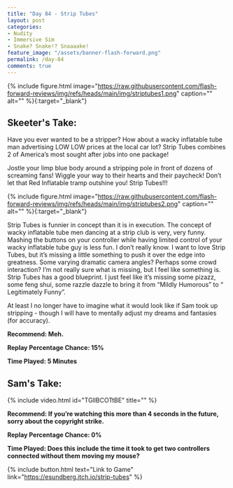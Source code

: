 ```yaml
---
title: "Day 84 - Strip Tubes"
layout: post
categories:
- Nudity
- Immersive Sim
- Snake? Snake!? Snaaaake!
feature_image: "/assets/banner-flash-forward.png"
permalink: /day-84
comments: true
---
```


{% include figure.html image="https://raw.githubusercontent.com/flash-forward-reviews/img/refs/heads/main/img/striptubes1.png" caption="" alt="" %}{:target="_blank"}

## Skeeter's Take:

Have you ever wanted to be a stripper? How about a wacky inflatable tube man advertising LOW LOW prices at the local car lot? Strip Tubes combines 2 of America’s most sought after jobs into one package! 

Jostle your limp blue body around a stripping pole in front of dozens of screaming fans! Wiggle your way to their hearts and their paycheck! Don’t let that Red Inflatable tramp outshine you! Strip Tubes!!!

{% include figure.html image="https://raw.githubusercontent.com/flash-forward-reviews/img/refs/heads/main/img/striptubes2.png" caption="" alt="" %}{:target="_blank"}

Strip Tubes is funnier in concept than it is in execution. The concept of wacky inflatable tube men dancing at a strip club is very, very funny. Mashing the buttons on your controller while having limited control of your wacky inflatable tube guy is less fun. I don’t really know. I want to love Strip Tubes, but it’s missing a little something to push it over the edge into greatness. Some varying dramatic camera angles? Perhaps some crowd interaction? I’m not really sure what is missing, but I feel like something is. Strip Tubes has a good blueprint. I just feel like it’s missing some pizazz, some feng shui, some razzle dazzle to bring it from “Mildly Humorous” to “ Legitimately Funny”. 

At least I no longer have to imagine what it would look like if Sam took up stripping - though I will have to mentally adjust my dreams and fantasies (for accuracy). 

**Recommend: Meh.**

**Replay Percentage Chance: 15%**

**Time Played: 5 Minutes**

## Sam's Take:

{% include video.html id="TGllBCOTtBE" title="" %}

**Recommend: If you’re watching this more than 4 seconds in the future, sorry about the copyright strike.** 

**Replay Percentage Chance: 0%**

**Time Played: Does this include the time it took to get two controllers connected without them moving my mouse?**

{% include button.html text="Link to Game" link="https://esundberg.itch.io/strip-tubes" %}